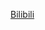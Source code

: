 [Bilibili](https://www.bilibili.com/video/BV1Xx41117tr/?spm_id_from=333.1387.favlist.content.click&vd_source=c801aa3fac0e6e97b0df71f74a8b25bd)